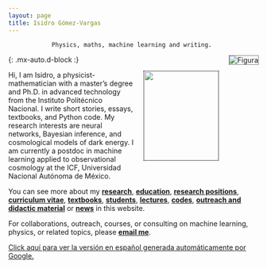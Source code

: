 ```yaml
---
layout: page
title: Isidro Gómez-Vargas
---
```


<div align="center"><code>Physics, maths, machine learning and writing. </code></div>

![Figura](https://igomezv.github.io/assets/img/collage1.png){: .mx-auto.d-block :} 							
 

<style>
img {
  float: right;
  border: 1px dotted black;
  margin: 0px 0px 15px 20px;
}
</style>


<img src="https://igomezv.github.io/assets/img/isidroBN.png" width="150" height="180">

<p> Hi, I am Isidro, a physicist-mathematician with a master’s degree and Ph.D. in advanced technology from the Instituto Politécnico Nacional. I write short stories, essays, textbooks, and Python code. 
My research interests are neural networks, Bayesian inference, and cosmological models of dark energy. I am currently a postdoc in machine learning applied to observational cosmology at the ICF, Universidad Nacional Autónoma de México.</p>

You can see more about my [**research**](research.md), [**education**](https://igomezv.github.io/cv/#education), [**research positions**](https://igomezv.github.io/cv/#research-positions), [**curriculum vitae**](https://igomezv.github.io/cv), [**textbooks**](https://igomezv.github.io/outreach/#text-books), [**students**](https://igomezv.github.io/teaching/#students), [**lectures**](https://igomezv.github.io/teaching/#courses), [**codes**](code.md), [**outreach and didactic material**](https://igomezv.github.io/outreach/#didactic-and-outreach-papers) or [**news**](https://igomezv.github.io/other/#news) in this website.

For collaborations, outreach, courses, or consulting on machine learning, physics, or related topics, please [**email me**](mailto:igomezvargas@outlook.com). 


[Click aquí para ver la versión en español generada automáticamente por Google.](https://igomezv-github-io.translate.goog/?_x_tr_sl=en&_x_tr_tl=es&_x_tr_hl=es&_x_tr_pto=wapp)
						

